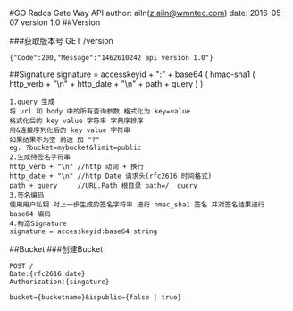 #GO Rados Gate Way API
	author:		ailn(z.ailn@wmntec.com)
	date:		2016-05-07
	version		1.0
##Version

###获取版本号
	GET /version

	{"Code":200,"Message":"1462610242 api version 1.0"}
##Signature
	signature = accesskeyid + ":" + base64 (
		hmac-sha1 (
			http_verb + "\n" +
			http_date + "\n" +
			path + query
		)
	)

	1.query 生成
	将 url 和 body 中的所有查询参数 格式化为 key=value
	格式化后的 key value 字符串 字典序排序
	用&连接序列化后的 key value 字符串
	如果结果不为空 前边 加 "?"
	eg. ?bucket=mybucket&limit=public
	2.生成待签名字符串
	http_verb + "\n" //http 动词 + 换行
	http_date + "\n" //http Date 请求头(rfc2616 时间格式)
	path + query 	 //URL.Path 根目录 path=/  query
	3.签名编码
	使用用户私钥 对上一步生成的签名字符串 进行 hmac_sha1 签名 并对签名结果进行 base64 编码
	4.构造Signature
	signature = accesskeyid:base64 string	
##Bucket
###创建Bucket

	POST /
	Date:{rfc2616 date}
	Authorization:{singature}

	bucket={bucketname}&ispublic={false | true}

	
	
